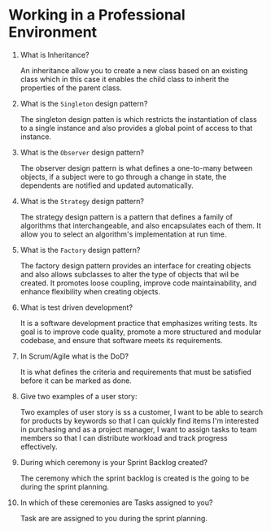 # Working in a Professional Environment
01. What is Inheritance?

    An inheritance allow you to create a new class based on an existing class which in this case it enables the child class to inherit the properties of the parent class.

02. What is the `Singleton` design pattern?

    The singleton design patten is which restricts the instantiation of class to a single instance and also provides a global point of access to that instance.

03. What is the `Observer` design pattern?

    The observer design pattern is what defines a one-to-many between objects, if a subject were to go through a change in state, the dependents are notified and updated automatically.

04. What is the `Strategy` design pattern?

    The strategy design pattern is a pattern that defines a family of algorithms that interchangeable, and also encapsulates each of them. It allow you to select an algorithm's implementation at run time.

05. What is the `Factory` design pattern?

    The factory design pattern provides an interface for creating objects and also allows subclasses to alter the type of objects that wil be created. It promotes loose coupling, improve code maintainability, and enhance flexibility when creating objects.

06. What is test driven development?

    It is a software development practice that emphasizes writing tests. Its goal is to improve code quality, promote a more structured and modular codebase, and ensure that software meets its requirements.

07. In Scrum/Agile what is the DoD?

    It is what defines the criteria and requirements that must be satisfied before it can be marked as done.

08. Give two examples of a user story:

    Two examples of user story is ss a customer, I want to be able to search for products by keywords so that I can quickly find items I'm interested in purchasing and as a project manager, I want to assign tasks to team members so that I can distribute workload and track progress effectively.

09. During which ceremony is your Sprint Backlog created?

    The ceremony which the sprint backlog is created is the going to be during the sprint planning.

10. In which of these ceremonies are Tasks assigned to you?

    Task are are assigned to you during the sprint planning.
